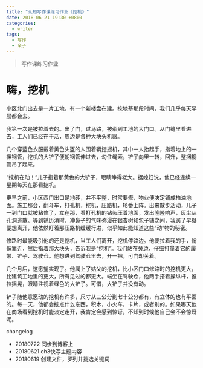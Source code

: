 ```yaml
---
title: "认知写作课练习作业《挖机》"
date: 2018-06-21 19:30 +0800
categories:
  - writer
tags:
  - 写作
  - 亲子
---
```


> 写作课练习作业

# 嗨，挖机

小区北门出去是一片工地，有一个新楼盘在建。挖地基那段时间，我们几乎每天早晨都会去。

我第一次是被拉着去的。出了门，过马路，被牵到工地的大门口。从门缝里看进去，工人们已经在干活，周边是各种大块头机器。

几个穿蓝色衣服戴着黄色头盔的人围着辆挖掘机，其中一人抬起手，指着地上的一摞钢管，挖机的大铲子便朝钢管伸过去，勾住绳索，铲子向里一转，回升，整捆钢管吊了起来。

“挖机在动！”儿子指着那黄色的大铲子，眼睛睁得老大。据媳妇说，他已经连续一星期每天在那看挖机。

更早之前，小区西门出口是地砖，并不平整，时常要修，物业便决定铺成柏油地面。施工那会，翻斗车，打孔机，挖机，压路机，轮番上阵。出来散步活动，儿子一到门口就被粘住了，立在那，看打孔机的钻头压着地面，发出隆隆响声，灰尘从孔洞逃散。等到铺历清时，冲鼻子的气味弥漫在银杏树和包子铺之间，我买了早餐便想离开，他依然盯着那压路机缓缓行进，似乎如此能知道这些“动”物的秘密。

修路时最能吸引他的还是挖机，当工人们离开，挖机停路边。他便拉着我的手，悄悄靠近，然后指着那大块头，告诉我是“挖机”。我们站在旁边，仔细打量着它的履带、铲子、驾驶仓。他想进到驾驶仓里去，开一把，可门却关着。

几个月后，这愿望实现了。他爬上了姑父的挖机，比小区门口修路时的挖机更大，比建筑工地里的更大，所有见过的都更大。端坐在驾驶仓，他两手搭着操纵杆，推拉摇晃，眼睛注视着绿色的大铲子。可惜，大铲子并没有动。

铲子随他意愿动的挖机有许多，尺寸从三公分到七十公分都有，有立体的也有平面的。每一天，他都会挖点什么东西，积木，小火车，卡片，或者别的。如果哪天他在商场看到挖机时能淡定走开，我肯定会感到惊讶，不知到时候他自己会不会惊讶呢。

changelog
- 20180722 同步到博客上
- 20180621 ch3快写主题内容
- 20180619 创建文件，罗列并挑选关键词
